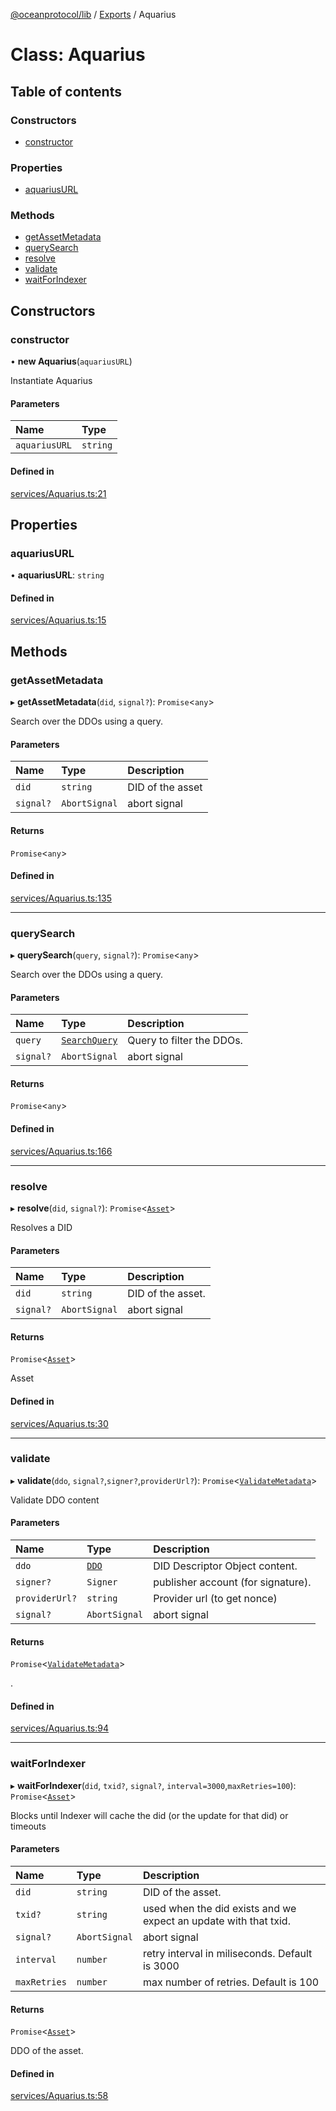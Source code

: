 [@oceanprotocol/lib](../README.md) / [Exports](../modules.md) / Aquarius

# Class: Aquarius

## Table of contents

### Constructors

- [constructor](Aquarius.md#constructor)

### Properties

- [aquariusURL](Aquarius.md#aquariusurl)

### Methods

- [getAssetMetadata](Aquarius.md#getassetmetadata)
- [querySearch](Aquarius.md#querysearch)
- [resolve](Aquarius.md#resolve)
- [validate](Aquarius.md#validate)
- [waitForIndexer](Aquarius.md#waitForIndexer)

## Constructors

### constructor

• **new Aquarius**(`aquariusURL`)

Instantiate Aquarius

#### Parameters

| Name | Type |
| :------ | :------ |
| `aquariusURL` | `string` |

#### Defined in

[services/Aquarius.ts:21](https://github.com/oceanprotocol/ocean.js/blob/c99bc5c6/src/services/Aquarius.ts#L21)

## Properties

### aquariusURL

• **aquariusURL**: `string`

#### Defined in

[services/Aquarius.ts:15](https://github.com/oceanprotocol/ocean.js/blob/c99bc5c6/src/services/Aquarius.ts#L15)

## Methods

### getAssetMetadata

▸ **getAssetMetadata**(`did`, `signal?`): `Promise`<`any`\>

Search over the DDOs using a query.

#### Parameters

| Name | Type | Description |
| :------ | :------ | :------ |
| `did` | `string` | DID of the asset |
| `signal?` | `AbortSignal` | abort signal |

#### Returns

`Promise`<`any`\>

#### Defined in

[services/Aquarius.ts:135](https://github.com/oceanprotocol/ocean.js/blob/c99bc5c6/src/services/Aquarius.ts#L135)

___

### querySearch

▸ **querySearch**(`query`, `signal?`): `Promise`<`any`\>

Search over the DDOs using a query.

#### Parameters

| Name | Type | Description |
| :------ | :------ | :------ |
| `query` | [`SearchQuery`](../interfaces/SearchQuery.md) | Query to filter the DDOs. |
| `signal?` | `AbortSignal` | abort signal |

#### Returns

`Promise`<`any`\>

#### Defined in

[services/Aquarius.ts:166](https://github.com/oceanprotocol/ocean.js/blob/c99bc5c6/src/services/Aquarius.ts#L166)

___

### resolve

▸ **resolve**(`did`, `signal?`): `Promise`<[`Asset`](../interfaces/Asset.md)\>

Resolves a DID

#### Parameters

| Name | Type | Description |
| :------ | :------ | :------ |
| `did` | `string` | DID of the asset. |
| `signal?` | `AbortSignal` | abort signal |

#### Returns

`Promise`<[`Asset`](../interfaces/Asset.md)\>

Asset

#### Defined in

[services/Aquarius.ts:30](https://github.com/oceanprotocol/ocean.js/blob/c99bc5c6/src/services/Aquarius.ts#L30)

___

### validate

▸ **validate**(`ddo`, `signal?`,`signer?`,`providerUrl?`): `Promise`<[`ValidateMetadata`](../interfaces/ValidateMetadata.md)\>

Validate DDO content

#### Parameters

| Name | Type | Description |
| :------ | :------ | :------ |
| `ddo` | [`DDO`](../interfaces/DDO.md) | DID Descriptor Object content. |
| `signer?` | `Signer` | publisher account (for signature). |
| `providerUrl?` | `string` | Provider url (to get nonce) |
| `signal?` | `AbortSignal` | abort signal |

#### Returns

`Promise`<[`ValidateMetadata`](../interfaces/ValidateMetadata.md)\>

.

#### Defined in

[services/Aquarius.ts:94](https://github.com/oceanprotocol/ocean.js/blob/c99bc5c6/src/services/Aquarius.ts#L94)

___

### waitForIndexer

▸ **waitForIndexer**(`did`, `txid?`, `signal?`, `interval=3000`,`maxRetries=100`): `Promise`<[`Asset`](../interfaces/Asset.md)\>

Blocks until Indexer will cache the did (or the update for that did) or timeouts

#### Parameters

| Name | Type | Description |
| :------ | :------ | :------ |
| `did` | `string` | DID of the asset. |
| `txid?` | `string` | used when the did exists and we expect an update with that txid. |
| `signal?` | `AbortSignal` | abort signal |
| `interval` | `number` | retry interval in miliseconds. Default is 3000 |
| `maxRetries` | `number` | max number of retries. Default is 100 |

#### Returns

`Promise`<[`Asset`](../interfaces/Asset.md)\>

DDO of the asset.

#### Defined in

[services/Aquarius.ts:58](https://github.com/oceanprotocol/ocean.js/blob/c99bc5c6/src/services/Aquarius.ts#L58)
